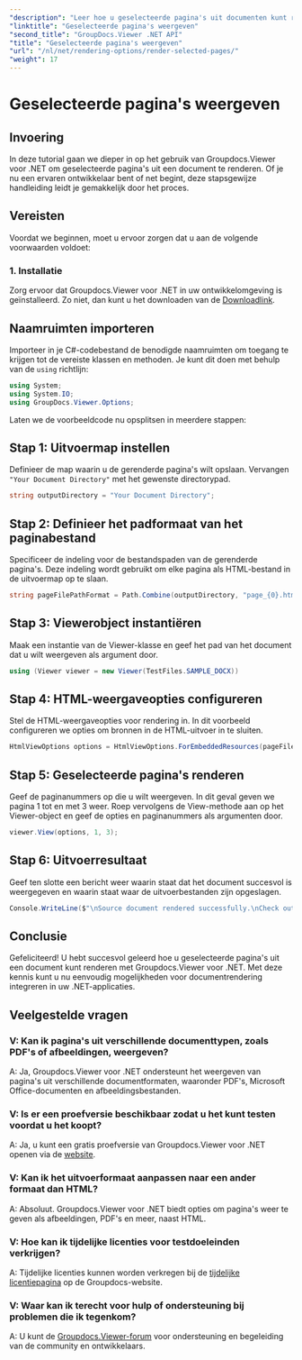 ```yaml
---
"description": "Leer hoe u geselecteerde pagina's uit documenten kunt renderen met Groupdocs.Viewer voor .NET. Stapsgewijze tutorial met codevoorbeelden."
"linktitle": "Geselecteerde pagina's weergeven"
"second_title": "GroupDocs.Viewer .NET API"
"title": "Geselecteerde pagina's weergeven"
"url": "/nl/net/rendering-options/render-selected-pages/"
"weight": 17
---
```


# Geselecteerde pagina's weergeven

## Invoering

In deze tutorial gaan we dieper in op het gebruik van Groupdocs.Viewer voor .NET om geselecteerde pagina's uit een document te renderen. Of je nu een ervaren ontwikkelaar bent of net begint, deze stapsgewijze handleiding leidt je gemakkelijk door het proces.

## Vereisten

Voordat we beginnen, moet u ervoor zorgen dat u aan de volgende voorwaarden voldoet:

### 1. Installatie

Zorg ervoor dat Groupdocs.Viewer voor .NET in uw ontwikkelomgeving is geïnstalleerd. Zo niet, dan kunt u het downloaden van de [Downloadlink](https://releases.groupdocs.com/viewer/net/).

## Naamruimten importeren

Importeer in je C#-codebestand de benodigde naamruimten om toegang te krijgen tot de vereiste klassen en methoden. Je kunt dit doen met behulp van de `using` richtlijn:

```csharp
using System;
using System.IO;
using GroupDocs.Viewer.Options;
```

Laten we de voorbeeldcode nu opsplitsen in meerdere stappen:

## Stap 1: Uitvoermap instellen

Definieer de map waarin u de gerenderde pagina's wilt opslaan. Vervangen `"Your Document Directory"` met het gewenste directorypad.

```csharp
string outputDirectory = "Your Document Directory";
```

## Stap 2: Definieer het padformaat van het paginabestand

Specificeer de indeling voor de bestandspaden van de gerenderde pagina's. Deze indeling wordt gebruikt om elke pagina als HTML-bestand in de uitvoermap op te slaan.

```csharp
string pageFilePathFormat = Path.Combine(outputDirectory, "page_{0}.html");
```

## Stap 3: Viewerobject instantiëren

Maak een instantie van de Viewer-klasse en geef het pad van het document dat u wilt weergeven als argument door.

```csharp
using (Viewer viewer = new Viewer(TestFiles.SAMPLE_DOCX))
```

## Stap 4: HTML-weergaveopties configureren

Stel de HTML-weergaveopties voor rendering in. In dit voorbeeld configureren we opties om bronnen in de HTML-uitvoer in te sluiten.

```csharp
HtmlViewOptions options = HtmlViewOptions.ForEmbeddedResources(pageFilePathFormat);
```

## Stap 5: Geselecteerde pagina's renderen

Geef de paginanummers op die u wilt weergeven. In dit geval geven we pagina 1 tot en met 3 weer. Roep vervolgens de View-methode aan op het Viewer-object en geef de opties en paginanummers als argumenten door.

```csharp
viewer.View(options, 1, 3);
```

## Stap 6: Uitvoerresultaat

Geef ten slotte een bericht weer waarin staat dat het document succesvol is weergegeven en waarin staat waar de uitvoerbestanden zijn opgeslagen.

```csharp
Console.WriteLine($"\nSource document rendered successfully.\nCheck output in {outputDirectory}.");
```

## Conclusie

Gefeliciteerd! U hebt succesvol geleerd hoe u geselecteerde pagina's uit een document kunt renderen met Groupdocs.Viewer voor .NET. Met deze kennis kunt u nu eenvoudig mogelijkheden voor documentrendering integreren in uw .NET-applicaties.

## Veelgestelde vragen

### V: Kan ik pagina's uit verschillende documenttypen, zoals PDF's of afbeeldingen, weergeven?

A: Ja, Groupdocs.Viewer voor .NET ondersteunt het weergeven van pagina's uit verschillende documentformaten, waaronder PDF's, Microsoft Office-documenten en afbeeldingsbestanden.

### V: Is er een proefversie beschikbaar zodat u het kunt testen voordat u het koopt?

A: Ja, u kunt een gratis proefversie van Groupdocs.Viewer voor .NET openen via de [website](https://releases.groupdocs.com/).

### V: Kan ik het uitvoerformaat aanpassen naar een ander formaat dan HTML?

A: Absoluut. Groupdocs.Viewer voor .NET biedt opties om pagina's weer te geven als afbeeldingen, PDF's en meer, naast HTML.

### V: Hoe kan ik tijdelijke licenties voor testdoeleinden verkrijgen?

A: Tijdelijke licenties kunnen worden verkregen bij de [tijdelijke licentiepagina](https://purchase.groupdocs.com/temporary-license/) op de Groupdocs-website.

### V: Waar kan ik terecht voor hulp of ondersteuning bij problemen die ik tegenkom?

A: U kunt de [Groupdocs.Viewer-forum](https://forum.groupdocs.com/c/viewer/9) voor ondersteuning en begeleiding van de community en ontwikkelaars.